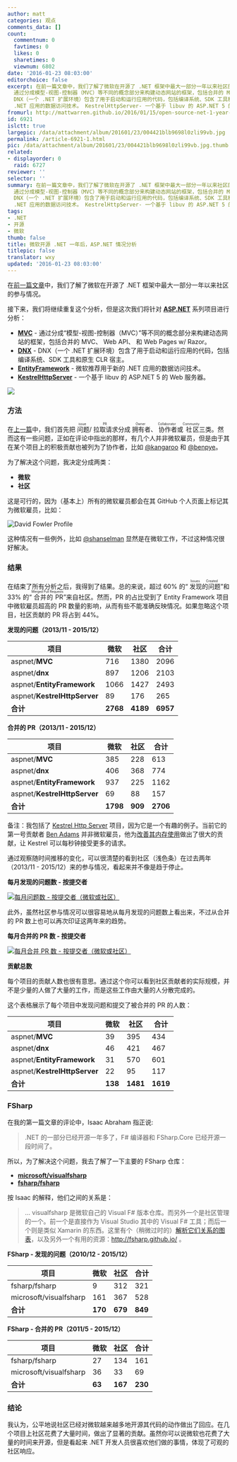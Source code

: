```yaml
---
author: matt
categories: 观点
comments_data: []
count:
  commentnum: 0
  favtimes: 0
  likes: 0
  sharetimes: 0
  viewnum: 6802
date: '2016-01-23 08:03:00'
editorchoice: false
excerpt: 在前一篇文章中，我们了解了微软在开源了 .NET 框架中最大一部分一年以来社区的参与情况。 接下来，我们将继续重复这个分析，但是这次我们将针对 ASP.NET系列项目进行分析：  MVC-
  通过分成模型-视图-控制器（MVC）等不同的概念部分来构建动态网站的框架，包括合并的 MVC、 Web API、 和 Web Pages w/ Razor。 DNX-
  DNX（一个 .NET 扩展环境）包含了用于启动和运行应用的代码，包括编译系统、SDK 工具和原生 CLR 宿主。 EntityFramework- 微软推荐用于新的
  .NET 应用的数据访问技术。 KestrelHttpServer- 一个基于 libuv 的 ASP.NET 5 的
fromurl: http://mattwarren.github.io/2016/01/15/open-source-net-1-year-later-now-with-aspnet/
id: 6921
islctt: true
largepic: /data/attachment/album/201601/23/004421blb9698l0zli99vb.jpg
permalink: /article-6921-1.html
pic: /data/attachment/album/201601/23/004421blb9698l0zli99vb.jpg.thumb.jpg
related:
- displayorder: 0
  raid: 6727
reviewer: ''
selector: ''
summary: 在前一篇文章中，我们了解了微软在开源了 .NET 框架中最大一部分一年以来社区的参与情况。 接下来，我们将继续重复这个分析，但是这次我们将针对 ASP.NET系列项目进行分析：  MVC-
  通过分成模型-视图-控制器（MVC）等不同的概念部分来构建动态网站的框架，包括合并的 MVC、 Web API、 和 Web Pages w/ Razor。 DNX-
  DNX（一个 .NET 扩展环境）包含了用于启动和运行应用的代码，包括编译系统、SDK 工具和原生 CLR 宿主。 EntityFramework- 微软推荐用于新的
  .NET 应用的数据访问技术。 KestrelHttpServer- 一个基于 libuv 的 ASP.NET 5 的
tags:
- .NET
- 开源
- 微软
thumb: false
title: 微软开源 .NET 一年后，ASP.NET 情况分析
titlepic: false
translator: wxy
updated: '2016-01-23 08:03:00'
---
```


在[前一篇文章](/article-6727-1.html)中，我们了解了微软在开源了 .NET 框架中最大一部分一年以来社区的参与情况。


接下来，我们将继续重复这个分析，但是这次我们将针对 [**ASP.NET**](https://github.com/aspnet) 系列项目进行分析：


* [**MVC**](https://github.com/aspnet/mvc/) - 通过分成“模型-视图-控制器（MVC）”等不同的概念部分来构建动态网站的框架，包括合并的 MVC、 Web API、 和 Web Pages w/ Razor。
* [**DNX**](https://github.com/aspnet/dnx/) - DNX（一个 .NET 扩展环境）包含了用于启动和运行应用的代码，包括编译系统、SDK 工具和原生 CLR 宿主。
* [**EntityFramework**](https://github.com/aspnet/EntityFramework/) - 微软推荐用于新的 .NET 应用的数据访问技术。
* [**KestrelHttpServer**](https://github.com/aspnet/KestrelHttpServer/) - 一个基于 libuv 的 ASP.NET 5 的 Web 服务器。


![](/data/attachment/album/201601/23/004421blb9698l0zli99vb.jpg)


### **方法**


在[上一篇](/article-6727-1.html)中，我们首先把<ruby> 问题 <rp>  （ </rp> <rt>  issue </rt> <rp>  ） </rp></ruby>/<ruby> 拉取请求 <rp>  （ </rp> <rt>  PR </rt> <rp>  ） </rp></ruby>分成<ruby> 拥有者 <rp>  （ </rp> <rt>  Owner </rt> <rp>  ） </rp></ruby>、<ruby> 协作者 <rp>  （ </rp> <rt>  Collaborator </rt> <rp>  ） </rp></ruby>或<ruby> 社区 <rp>  （ </rp> <rt>  Community </rt></ruby>三类。然而这有一些问题，正如在评论中指出的那样，有几个人并非微软雇员，但是由于其在某个项目上的积极贡献也被列为了协作者，比如 [@kangaroo](https://github.com/kangaroo) 和 [@benpye](https://github.com/benpye/)。


为了解决这个问题，我决定分成两类：


* **微软**
* **社区**


这是可行的，因为（基本上）所有的微软雇员都会在其 GitHub 个人页面上标记其为微软雇员，比如：


![David Fowler Profile](/data/attachment/album/201601/23/004423aqme511le9eaab1f.png)


这种情况有一些例外，比如 [@shanselman](https://github.com/shanselman) 显然是在微软工作，不过这种情况很好解决。


### 结果


在结束了所有分析之后，我得到了结果。总的来说，超过 60% 的“<ruby> 发现的问题 <rp>  （ </rp> <rt>  Issues Created </rt> <rp>  ） </rp></ruby>”和 33% 的“<ruby> 合并的 PR <rp>  （ </rp> <rt>  Merged Pull Requests </rt> <rp>  ） </rp></ruby>”来自社区。然而，PR 的占比受到了 Entity Framework 项目中微软雇员超高的 PR 数量的影响，从而有些不能准确反映情况。如果忽略这个项目，社区贡献的 PR 将占到 44%。


**发现的问题（2013/11 - 2015/12）**




| 项目 | **微软** | **社区** | 合计 |
| --- | --- | --- | --- |
| aspnet/**MVC** | 716 | 1380 | 2096 |
| aspnet/**dnx** | 897 | 1206 | 2103 |
| aspnet/**EntityFramework** | 1066 | 1427 | 2493 |
| aspnet/**KestrelHttpServer** | 89 | 176 | 265 |
| **合计** | **2768** | **4189** | **6957** |


**合并的 PR（2013/11 - 2015/12）**




| **项目** | **微软** | **社区** | **合计** |
| --- | --- | --- | --- |
| aspnet/**MVC** | 385 | 228 | 613 |
| aspnet/**dnx** | 406 | 368 | 774 |
| aspnet/**EntityFramework** | 937 | 225 | 1162 |
| aspnet/**KestrelHttpServer** | 69 | 88 | 157 |
| **合计** | **1798** | **909** | **2706** |


备注：我包括了 [Kestrel Http Server](https://github.com/aspnet/KestrelHttpServer) 项目，因为它是一个有趣的例子。当前它的第一号贡献者 [Ben Adams](https://twitter.com/ben_a_adams/status/684503094810525696/photo/1) 并非微软雇员，他为[改善其内存使用](http://www.hanselman.com/blog/WhenDidWeStopCaringAboutMemoryManagement.aspx)做出了很大的贡献，让 Kestrel 可以每秒钟接受更多的请求。


通过观察随时间推移的变化，可以很清楚的看到社区（浅色条）在过去两年（2013/11 - 2015/12）来的参与情况，看起来并不像是趋于停止。


**每月发现的问题数 - 按提交者**


[![每月问题数 - 按提交者（微软或社区）](/data/attachment/album/201601/23/004424l2nqa6c4qqhz6h6z.png)](https://cloud.githubusercontent.com/assets/157298/12142495/6f746e92-b470-11e5-97fd-bf0d59a74875.png)


此外，虽然社区参与情况可以很容易地从每月发现的问题数上看出来，不过从合并的 PR 数上也可以再次印证这两年来的趋势。


**每月合并的 PR 数 - 按提交者**


[![每月合并 PR 数 - 按提交者（微软或社区）](/data/attachment/album/201601/23/004424gfnvffjnru3tn3r7.png)](https://cloud.githubusercontent.com/assets/157298/12142522/9f72726a-b470-11e5-8333-aec772ff9f6b.png)


 


**贡献总数**


每个项目的贡献人数也很有意思。通过这个你可以看到社区贡献者的实际规模，并不是少量的人做了大量的工作，而是这些工作由大量的人分散完成的。


这个表格展示了每个项目中发现问题和提交了被合并的 PR 的人数：


 




| **项目** | **微软** | **社区** | 合计 |
| --- | --- | --- | --- |
| aspnet/**MVC** | 39 | 395 | 434 |
| aspnet/**dnx** | 46 | 421 | 467 |
| aspnet/**EntityFramework** | 31 | 570 | 601 |
| aspnet/**KestrelHttpServer** | 22 | 95 | 117 |
| **合计** | **138** | **1481** | **1619** |


### **FSharp**


在我的第一篇文章的评论中，Isaac Abraham 指正说:



> 
> .NET 的一部分已经开源一年多了，F# 编译器和 FSharp.Core 已经开源一段时间了。
> 
> 
> 


所以，为了解决这个问题，我去了解了一下主要的 FSharp 仓库：


* [**microsoft/visualfsharp**](http://mattwarren.github.io/2016/01/15/open-source-net-1-year-later-now-with-aspnet/github.com/microsoft/visualfsharp)
* [**fsharp/fsharp**](https://github.com/fsharp/fsharp)


按 Isaac 的解释，他们之间的关系是：



> 
> ... visualfsharp 是微软自己的 Visual F# 版本仓库。而另外一个是社区管理的一个。前一个是直接作为 Visual Studio 其中的 Visual F# 工具；而后一个则是类似 Xamarin 的东西。这里有个（稍微过时的）[解析它们关系的图表](http://fsharp.github.io/2014/06/18/fsharp-contributions.html)，以及另外一个有用的资源：<http://fsharp.github.io/> 。
> 
> 
> 


**FSharp - 发现的问题（2010/12 - 2015/12）**




| **项目** | **微软** | **社区** | **合计** |
| --- | --- | --- | --- |
| fsharp/fsharp | 9 | 312 | 321 |
| microsoft/visualfsharp | 161 | 367 | 528 |
| **合计** | **170** | **679** | **849** |


**FSharp - 合并的 PR（2011/5 - 2015/12）**




| **项目** | **微软** | **社区** | **合计** |
| --- | --- | --- | --- |
| fsharp/fsharp | 27 | 134 | 161 |
| microsoft/visualfsharp | 36 | 33 | 69 |
| **合计** | **63** | **167** | **230** |


### 结论


我认为，公平地说社区已经对微软越来越多地开源其代码的动作做出了回应。在几个项目上社区花费了大量时间，做出了显著的贡献。虽然你可以说微软也花费了大量的时间来开源，但是看起来 .NET 开发人员很喜欢他们做的事情，体现了可观的社区响应。